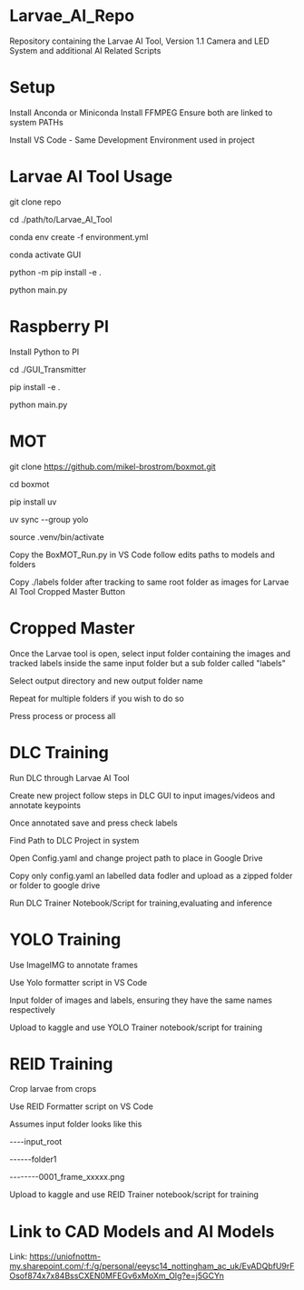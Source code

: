 # Larvae_AI_Repo
Repository containing the Larvae AI Tool, Version 1.1 Camera and LED System and additional AI Related Scripts
# Setup
Install Anconda or Miniconda
Install FFMPEG 
Ensure both are linked to system PATHs

Install VS Code - Same Development Environment used in project

# Larvae AI Tool Usage
git clone repo 

cd ./path/to/Larvae_AI_Tool

conda env create -f environment.yml

conda activate GUI

python -m pip install -e .

python main.py

# Raspberry PI 
Install Python to PI

cd ./GUI_Transmitter

pip install -e .

python main.py

# MOT 
git clone https://github.com/mikel-brostrom/boxmot.git

cd boxmot

pip install uv

uv sync --group yolo

source .venv/bin/activate

Copy the BoxMOT_Run.py in VS Code follow edits paths to models and folders

Copy ./labels folder after tracking to same root folder as images for Larvae AI Tool Cropped Master Button

# Cropped Master

Once the Larvae tool is open, select input folder containing the images and tracked labels inside the same input folder but a sub folder called "labels"

Select output directory and new output folder name

Repeat for multiple folders if you wish to do so

Press process or process all

# DLC Training

Run DLC through Larvae AI Tool

Create new project follow steps in DLC GUI to input images/videos and annotate keypoints

Once annotated save and press check labels

Find Path to DLC Project in system

Open Config.yaml and change project path to place in Google Drive

Copy only config.yaml an labelled data fodler and upload as a zipped folder or folder to google drive

Run DLC Trainer Notebook/Script for training,evaluating and inference

# YOLO Training

Use ImageIMG to annotate frames

Use Yolo formatter script in VS Code

Input folder of images and labels, ensuring they have the same names respectively

Upload to kaggle and use YOLO Trainer notebook/script for training

# REID Training

Crop larvae from crops

Use REID Formatter script on VS Code

Assumes input folder looks like this

----input_root

------folder1

--------0001_frame_xxxxx.png

Upload to kaggle and use REID Trainer notebook/script for training

# Link to CAD Models and AI Models

Link: https://uniofnottm-my.sharepoint.com/:f:/g/personal/eeysc14_nottingham_ac_uk/EvADQbfU9rFOsof874x7x84BssCXEN0MFEGv6xMoXm_Olg?e=j5GCYn



